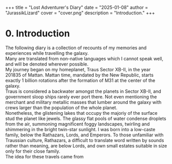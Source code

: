 +++
title = "Lost Adventurer's Diary"
date = "2025-01-08"
author = "JurassikLizard"
cover = "cover.png"
description = "Introduction."
+++
# 0. Introduction
The following diary is a collection of recounts of my memories and experiences while travelling the galaxy. \
Many are translated from non-native languages which I cannot speak well, and will be denoted wherever possible. \
My journey began on my homeplanet, Traus Sector XB-II, in the year 201835 of Mattan. Mattan time, mandated by the New Republic, starts exactly 1 billion rotations after the formation of M31 at the center of the galaxy. \
Traus is considered a backwater amongst the planets in Sector XB-II, and government sloop ships rarely ever port there. Not even mentioning the merchant and military metallic masses that lumber around the galaxy with crews larger than the population of the whole planet. \
Nonetheless, the glistening lakes that occupy the majoriy of the surface stud the planet like jewels. The glassy flat pools of water condense droplets from the air, summoning magnificent foggy landscapes, twirling and shimmering in the bright twin-star sunlight. I was born into a low-caste family, below the Rathazars, Lords, and Emperors. To those unfamiliar with Traussian culture, Rathazars, a difficult to translate word written by sounds rather than meaning, are below Lords, and own small estates suitable in size only for their close family. \
The idea for these travels came from 
